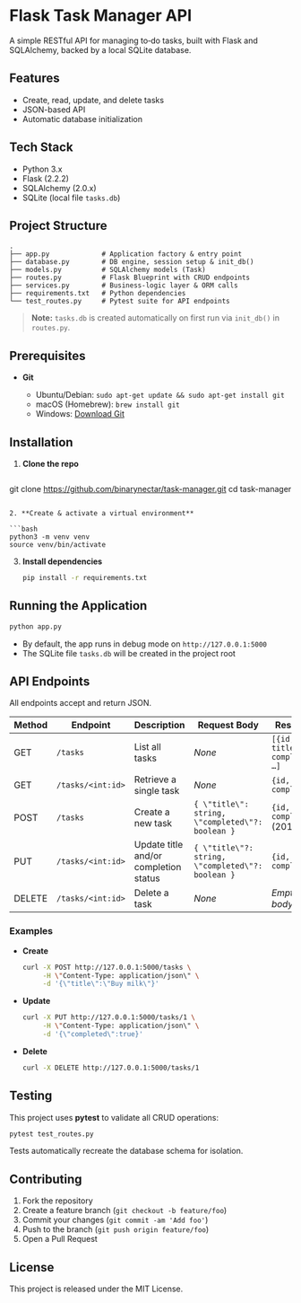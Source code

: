 # Flask Task Manager API

A simple RESTful API for managing to‑do tasks, built with Flask and SQLAlchemy, backed by a local SQLite database.

## Features

* Create, read, update, and delete tasks
* JSON-based API
* Automatic database initialization

## Tech Stack

* Python 3.x
* Flask (2.2.2)
* SQLAlchemy (2.0.x)
* SQLite (local file `tasks.db`)

## Project Structure

```
.
├── app.py             # Application factory & entry point
├── database.py        # DB engine, session setup & init_db()
├── models.py          # SQLAlchemy models (Task)
├── routes.py          # Flask Blueprint with CRUD endpoints
├── services.py        # Business‑logic layer & ORM calls
├── requirements.txt   # Python dependencies
└── test_routes.py     # Pytest suite for API endpoints
```

> **Note:** `tasks.db` is created automatically on first run via `init_db()` in `routes.py`.

## Prerequisites

* **Git**

  * Ubuntu/Debian: `sudo apt-get update && sudo apt-get install git`
  * macOS (Homebrew): `brew install git`
  * Windows: [Download Git](https://git-scm.com/download/win)

## Installation

1. **Clone the repo**

   ```bash
  git clone https://github.com/binarynectar/task-manager.git
  cd task-manager
   ```

2. **Create & activate a virtual environment**

   ```bash
   python3 -m venv venv
   source venv/bin/activate
   ```

3. **Install dependencies**

   ```bash
   pip install -r requirements.txt
   ```

## Running the Application

```bash
python app.py
```

* By default, the app runs in debug mode on `http://127.0.0.1:5000`
* The SQLite file `tasks.db` will be created in the project root

## API Endpoints

All endpoints accept and return JSON.

| Method | Endpoint          | Description                           | Request Body                                      | Response                       |
| ------ | ----------------- | ------------------------------------- | ------------------------------------------------- | ------------------------------ |
| GET    | `/tasks`          | List all tasks                        | *None*                                            | `[{id, title, completed}, …]`  |
| GET    | `/tasks/<int:id>` | Retrieve a single task                | *None*                                            | `{id, title, completed}`       |
| POST   | `/tasks`          | Create a new task                     | `{ \"title\": string, \"completed\"?: boolean }`  | `{id, title, completed}` (201) |
| PUT    | `/tasks/<int:id>` | Update title and/or completion status | `{ \"title\"?: string, \"completed\"?: boolean }` | `{id, title, completed}`       |
| DELETE | `/tasks/<int:id>` | Delete a task                         | *None*                                            | *Empty body* (204)             |

### Examples

* **Create**

  ```bash
  curl -X POST http://127.0.0.1:5000/tasks \
       -H \"Content-Type: application/json\" \
       -d '{\"title\":\"Buy milk\"}'
  ```

* **Update**

  ```bash
  curl -X PUT http://127.0.0.1:5000/tasks/1 \
       -H \"Content-Type: application/json\" \
       -d '{\"completed\":true}'
  ```

* **Delete**

  ```bash
  curl -X DELETE http://127.0.0.1:5000/tasks/1
  ```

## Testing

This project uses **pytest** to validate all CRUD operations:

```bash
pytest test_routes.py
```

Tests automatically recreate the database schema for isolation.

## Contributing

1. Fork the repository
2. Create a feature branch (`git checkout -b feature/foo`)
3. Commit your changes (`git commit -am 'Add foo'`)
4. Push to the branch (`git push origin feature/foo`)
5. Open a Pull Request

## License

This project is released under the MIT License.
